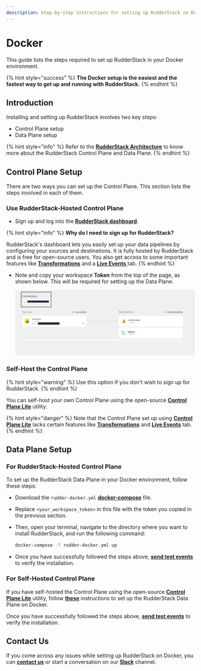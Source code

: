 ```yaml
---
description: Step-by-step instructions for setting up RudderStack on Docker.
---
```


# Docker

This guide lists the steps required to set up RudderStack in your Docker environment.

{% hint style="success" %}
**The Docker setup is the easiest and the fastest way to get up and running with RudderStack.**
{% endhint %}

## Introduction

Installing and setting up RudderStack involves two key steps:

* Control Plane setup
* Data Plane setup

{% hint style="info" %}
Refer to the [**RudderStack Architecture**](../rudderstack-architecture.md) to know more about the RudderStack Control Plane and Data Plane.
{% endhint %}

## Control Plane Setup

There are two ways you can set up the Control Plane. This section lists the steps involved in each of them.

### **Use RudderStack-Hosted Control Plane**

* Sign up and log into the [**RudderStack dashboard**](https://app.rudderlabs.com/signup).

{% hint style="info" %}
**Why do I need to sign up for RudderStack?**

RudderStack's dashboard lets you easily set up your data pipelines by configuring your sources and destinations. It is fully hosted by RudderStack and is free for open-source users. You also get access to some important features like [**Transformations**](../../transformations/) and a [**Live Events** ](../../user-guides/how-to-guides/live-destination-event-debugger.md)tab.
{% endhint %}

*   Note and copy your workspace **Token** from the top of the page, as shown below. This will be required for setting up the Data Plane.

    ![](<../../.gitbook/assets/screen-shot-2021-07-01-at-5.36.15-pm (3) (3) (2) (3) (3) (3) (3) (3) (1) (1) (1).png>)

### Self-Host the Control Plane

{% hint style="warning" %}
Use this option if you don't wish to sign up for RudderStack.
{% endhint %}

You can self-host your own Control Plane using the open-source [**Control Plane Lite**](../control-plane-lite.md) utility.

{% hint style="danger" %}
Note that the Control Plane set up using [**Control Plane Lite**](../control-plane-lite.md) lacks certain features like [**Transformations**](../../transformations/) and [**Live Events**](../../user-guides/how-to-guides/live-destination-event-debugger.md) tab.
{% endhint %}

## Data Plane Setup

### For **RudderStack-Hosted Control Plane**

To set up the RudderStack Data Plane in your Docker environment, follow these steps:

* Download the `rudder-docker.yml` [**docker-compose**](https://raw.githubusercontent.com/rudderlabs/rudder-server/master/rudder-docker.yml) file.
* Replace `<your_workspace_token>` in this file with the token you copied in the previous section.
*   Then, open your terminal, navigate to the directory where you want to install RudderStack, and run the following command:

    ```bash
    docker-compose -f rudder-docker.yml up
    ```
* Once you have successfully followed the steps above, [**send test events**](sending-test-events.md) to verify the installation.

### For **Self-Hosted Control Plane**

If you have self-hosted the Control Plane using the open-source [**Control Plane Lite**](../control-plane-lite.md) utility, follow [**these**](https://docs.rudderstack.com/get-started/config-generator#docker) instructions to set up the RudderStack Data Plane on Docker.

Once you have successfully followed the steps above, [**send test events**](sending-test-events.md) to verify the installation.

## Contact Us

If you come across any issues while setting up RudderStack on Docker, you can [**contact us**](mailto:%20docs@rudderstack.com) or start a conversation on our [**Slack**](https://rudderstack.com/join-rudderstack-slack-community) channel.
